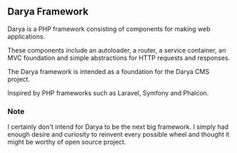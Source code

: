 ## Darya Framework

Darya is a PHP framework consisting of components for making web applications.

These components include an autoloader, a router, a service container, an MVC foundation and simple abstractions for HTTP requests and responses.

The Darya framework is intended as a foundation for the Darya CMS project.

Inspired by PHP frameworks such as Laravel, Symfony and Phalcon.

### Note
I certainly don't intend for Darya to be the next big framework. I simply had enough desire and curiosity to reinvent every possible wheel and thought it might be worthy of open source project.